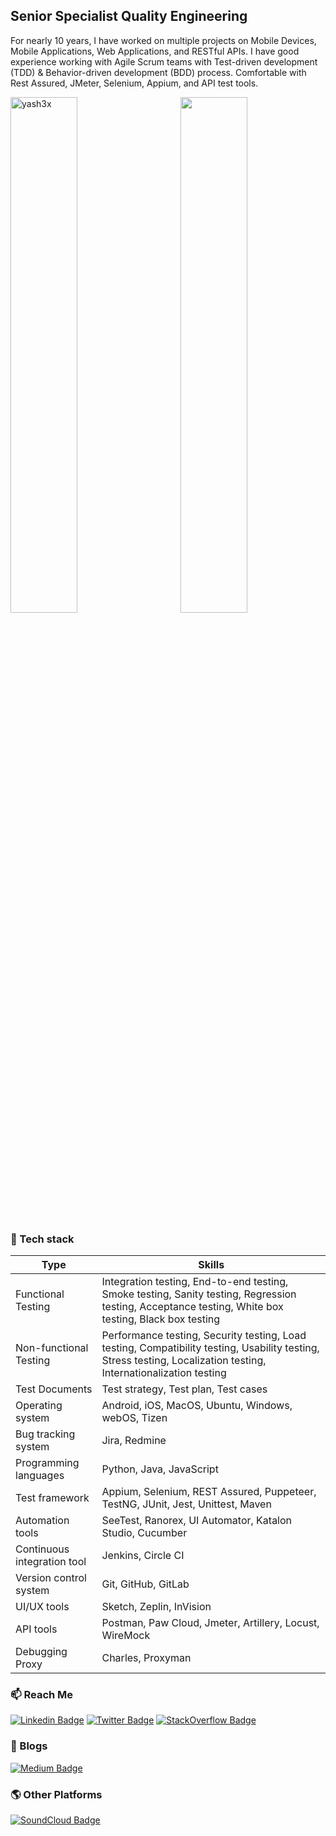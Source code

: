 <!--
### Hi there 👋
**yash3x/yash3x** is a ✨ _special_ ✨ repository because its `README.md` (this file) appears on your GitHub profile.

Here are some ideas to get you started:

- 🔭 I’m currently working on ...
- 🌱 I’m currently learning ...
- 👯 I’m looking to collaborate on ...
- 🤔 I’m looking for help with ...
- 💬 Ask me about ...
- 📫 How to reach me: ...
- 😄 Pronouns: ...
- ⚡ Fun fact: ...
-->


## Senior Specialist Quality Engineering

For nearly 10 years, I have worked on multiple projects on Mobile Devices, Mobile Applications, Web Applications, and RESTful APIs. I have good experience working with Agile Scrum teams with Test-driven development (TDD) & Behavior-driven development (BDD) process. Comfortable with Rest Assured, JMeter, Selenium, Appium, and API test tools.


<img align='right' width=46% src="https://github-readme-stats.vercel.app/api?username=yash3x&show_icons=true">
<img align="center" width=46% src="https://github-readme-streak-stats.herokuapp.com/?user=yash3x&" alt="yash3x" /></p>


### 🚀 Tech stack

| Type         | Skills            |
| -------------- | ---------          |
| Functional Testing	| Integration testing, End-to-end testing, Smoke testing, Sanity testing, Regression testing, Acceptance testing, White box testing, Black box testing |	
| Non-functional Testing	| Performance testing, Security testing, Load testing, Compatibility testing, Usability testing, Stress testing, Localization testing, Internationalization testing |
| Test Documents	| Test strategy, Test plan, Test cases | 
| Operating system    | Android, iOS, MacOS, Ubuntu, Windows, webOS, Tizen
| Bug tracking system	| Jira, Redmine |
| Programming languages    | Python, Java, JavaScript |
| Test framework	| Appium, Selenium, REST Assured, Puppeteer, TestNG, JUnit, Jest, Unittest, Maven |
| Automation tools    | SeeTest, Ranorex, UI Automator, Katalon Studio, Cucumber |
| Continuous integration tool    | Jenkins, Circle CI |
| Version control system	| Git, GitHub, GitLab |
| UI/UX tools	| Sketch, Zeplin, InVision |
| API tools    | Postman, Paw Cloud, Jmeter, Artillery, Locust, WireMock |
| Debugging Proxy	| Charles, Proxyman |


### 📫 Reach Me

[![Linkedin Badge](https://img.shields.io/badge/LinkedIn-0077B5?style=for-the-badge&logo=linkedin&logoColor=white)](https://www.linkedin.com/in/yashwant-das/) 
[![Twitter Badge](https://img.shields.io/badge/Twitter-1DA1F2?style=for-the-badge&logo=twitter&logoColor=white)](https://twitter.com/yash3x) 
[![StackOverflow Badge](https://img.shields.io/badge/Stack%20Overflow-F58025?style=for-the-badge&logo=Stack%20Overflow&logoColor=white)](https://stackoverflow.com/users/6400953/yash)


### 📝 Blogs

[![Medium Badge](https://img.shields.io/badge/Medium-12100E?style=for-the-badge&logo=medium&logoColor=white)](https://medium.com/@yashwant-das/)


### 🌎 Other Platforms

[![SoundCloud Badge](https://img.shields.io/badge/SoundCloud-FF3300?style=for-the-badge&logo=soundcloud&logoColor=white)](https://soundcloud.com/yash3x)